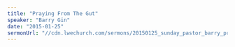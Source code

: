 ```yaml
---
title: "Praying From The Gut"
speaker: "Barry Gin"
date: "2015-01-25"
sermonUrl: "//cdn.lwechurch.com/sermons/20150125_sunday_pastor_barry_praying_from_the_gut.mp3"
---
```

